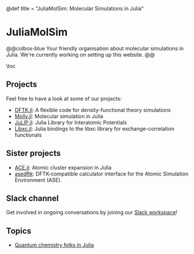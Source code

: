 @def title = "JuliaMolSim: Molecular Simulations in Julia"

# JuliaMolSim

@@colbox-blue
Your friendly organisation about molecular simulations in Julia.
We're currently working on setting up this website.
@@

\toc

## Projects
Feel free to have a look at some of our projects:
- [DFTK.jl](https://dftk.org): A flexible code for density-functional theory simulations
- [Molly.jl](https://juliamolsim.github.io/Molly.jl/stable/): Molecular simulation in Julia
- [JuLIP.jl](https://github.com/JuliaMolSim/JuLIP.jl): Julia Library for Interatomic Potentials
- [Libxc.jl](https://github.com/JuliaMolSim/Libxc.jl): Julia bindings to the libxc library for exchange-correlation functionals

## Sister projects
- [ACE.jl](https://github.com/ACEsuit/ACE.jl): Atomic cluster expansion in Julia
- [asedftk](https://github.com/mfherbst/asedftk): DFTK-compatible calculator interface for the Atomic Simulation Environment (ASE).

## Slack channel
[slack-url]: https://join.slack.com/t/juliamolsim/shared_invite/zt-tc060co0-HgiKApazzsQzBHDlQ58A7g
Get involved in ongoing conversations by joining our [Slack workspace][slack-url]!

## Topics
- [Quantum chemistry folks in Julia](/qchem/)
